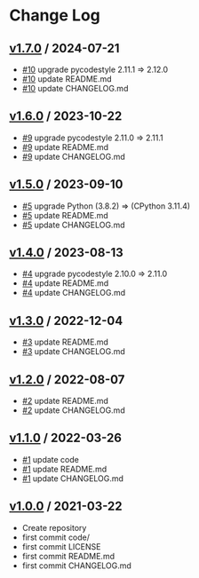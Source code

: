 # Change Log

## [v1.7.0](https://github.com/KoyanagiHitoshi/AtCoder-Beginners-Selection/releases/tag/v1.7.0) / 2024-07-21

* [#10](https://github.com/KoyanagiHitoshi/AtCoder-Beginners-Selection/pull/10) upgrade pycodestyle 2.11.1 => 2.12.0
* [#10](https://github.com/KoyanagiHitoshi/AtCoder-Beginners-Selection/pull/10) update README.md
* [#10](https://github.com/KoyanagiHitoshi/AtCoder-Beginners-Selection/pull/10) update CHANGELOG.md

## [v1.6.0](https://github.com/KoyanagiHitoshi/AtCoder-Beginners-Selection/releases/tag/v1.6.0) / 2023-10-22

* [#9](https://github.com/KoyanagiHitoshi/AtCoder-Beginners-Selection/pull/9) upgrade pycodestyle 2.11.0 => 2.11.1
* [#9](https://github.com/KoyanagiHitoshi/AtCoder-Beginners-Selection/pull/9) update README.md
* [#9](https://github.com/KoyanagiHitoshi/AtCoder-Beginners-Selection/pull/9) update CHANGELOG.md

## [v1.5.0](https://github.com/KoyanagiHitoshi/AtCoder-Beginners-Selection/releases/tag/v1.5.0) / 2023-09-10

* [#5](https://github.com/KoyanagiHitoshi/AtCoder-Beginners-Selection/pull/5) upgrade Python (3.8.2) => (CPython 3.11.4)
* [#5](https://github.com/KoyanagiHitoshi/AtCoder-Beginners-Selection/pull/5) update README.md
* [#5](https://github.com/KoyanagiHitoshi/AtCoder-Beginners-Selection/pull/5) update CHANGELOG.md

## [v1.4.0](https://github.com/KoyanagiHitoshi/AtCoder-Beginners-Selection/releases/tag/v1.4.0) / 2023-08-13

* [#4](https://github.com/KoyanagiHitoshi/AtCoder-Beginners-Selection/pull/4) upgrade pycodestyle 2.10.0 => 2.11.0
* [#4](https://github.com/KoyanagiHitoshi/AtCoder-Beginners-Selection/pull/4) update README.md
* [#4](https://github.com/KoyanagiHitoshi/AtCoder-Beginners-Selection/pull/4) update CHANGELOG.md

## [v1.3.0](https://github.com/KoyanagiHitoshi/AtCoder-Beginners-Selection/releases/tag/v1.3.0) / 2022-12-04

* [#3](https://github.com/KoyanagiHitoshi/AtCoder-Beginners-Selection/pull/3) update README.md
* [#3](https://github.com/KoyanagiHitoshi/AtCoder-Beginners-Selection/pull/3) update CHANGELOG.md

## [v1.2.0](https://github.com/KoyanagiHitoshi/AtCoder-Beginners-Selection/releases/tag/v1.2.0) / 2022-08-07

* [#2](https://github.com/KoyanagiHitoshi/AtCoder-Beginners-Selection/pull/2) update README.md
* [#2](https://github.com/KoyanagiHitoshi/AtCoder-Beginners-Selection/pull/2) update CHANGELOG.md

## [v1.1.0](https://github.com/KoyanagiHitoshi/AtCoder-Beginners-Selection/releases/tag/v1.1.0) / 2022-03-26

* [#1](https://github.com/KoyanagiHitoshi/AtCoder-Beginners-Selection/pull/1) update code
* [#1](https://github.com/KoyanagiHitoshi/AtCoder-Beginners-Selection/pull/1) update README.md
* [#1](https://github.com/KoyanagiHitoshi/AtCoder-Beginners-Selection/pull/1) update CHANGELOG.md

## [v1.0.0](https://github.com/KoyanagiHitoshi/AtCoder-Beginners-Selection/releases/tag/v1.0.0) / 2021-03-22

* Create repository
* first commit code/
* first commit LICENSE
* first commit README.md
* first commit CHANGELOG.md